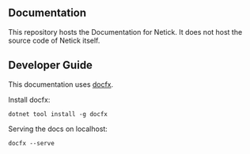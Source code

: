 ## Documentation
This repository hosts the Documentation for Netick. It does not host the source code of Netick itself.

## Developer Guide
This documentation uses [docfx](https://github.com/dotnet/docfx).

Install docfx:
```
dotnet tool install -g docfx
```

Serving the docs on localhost:

```
docfx --serve
```
